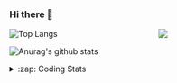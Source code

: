 ### Hi there 👋

<!--
**tao8687/tao8687** is a ✨ _special_ ✨ repository because its `README.md` (this file) appears on your GitHub profile.

Here are some ideas to get you started:

- 🔭 I’m currently working on ...
- 🌱 I’m currently learning ...
- 👯 I’m looking to collaborate on ...
- 🤔 I’m looking for help with ...
- 💬 Ask me about ...
- 📫 How to reach me: ...
- 😄 Pronouns: ...
- ⚡ Fun fact: ...
-->

<img align='right' src="https://media.giphy.com/media/M9gbBd9nbDrOTu1Mqx/giphy.gif" width="240">

  
![Top Langs](https://github-readme-stats.vercel.app/api/top-langs/?username=tao8687&layout=compact&title_color=23238E&text_color=A67D3D)

![Anurag's github stats](https://github-readme-stats.vercel.app/api?username=tao8687&show_icons=true&&text_color=A67D3D&title_color=23238E&show_icons=false&count_private=true&hide=stars)

<details>
  <summary>:zap: Coding Stats</summary>
  <br>
    
<!--START_SECTION:waka-->
![Code Time](http://img.shields.io/badge/Code%20Time-1%2C687%20hrs%2026%20mins-blue)

![Profile Views](http://img.shields.io/badge/Profile%20Views-1-blue)

**🐱 My GitHub Data** 

> 📦 1.5 MB Used in GitHub's Storage 
 > 
> 🏆 0 Contributions in the Year 2024
 > 
> 🚫 Not Opted to Hire
 > 
> 📜 58 Public Repositories 
 > 
> 🔑 26 Private Repositories 
 > 
**I'm an Early 🐤** 

```text
🌞 Morning                1473 commits        ██████████████████████░░░   87.47 % 
🌆 Daytime                88 commits          █░░░░░░░░░░░░░░░░░░░░░░░░   05.23 % 
🌃 Evening                119 commits         ██░░░░░░░░░░░░░░░░░░░░░░░   07.07 % 
🌙 Night                  4 commits           ░░░░░░░░░░░░░░░░░░░░░░░░░   00.24 % 
```
📅 **I'm Most Productive on Wednesday** 

```text
Monday                   242 commits         ████░░░░░░░░░░░░░░░░░░░░░   14.37 % 
Tuesday                  229 commits         ███░░░░░░░░░░░░░░░░░░░░░░   13.60 % 
Wednesday                297 commits         ████░░░░░░░░░░░░░░░░░░░░░   17.64 % 
Thursday                 223 commits         ███░░░░░░░░░░░░░░░░░░░░░░   13.24 % 
Friday                   238 commits         ████░░░░░░░░░░░░░░░░░░░░░   14.13 % 
Saturday                 232 commits         ███░░░░░░░░░░░░░░░░░░░░░░   13.78 % 
Sunday                   223 commits         ███░░░░░░░░░░░░░░░░░░░░░░   13.24 % 
```


📊 **This Week I Spent My Time On** 

```text
🕑︎ Time Zone: Asia/Shanghai

💬 Programming Languages: 
C++                      12 hrs 43 mins      ███████████████████░░░░░░   75.15 % 
Python                   2 hrs 18 mins       ███░░░░░░░░░░░░░░░░░░░░░░   13.68 % 
Other                    56 mins             █░░░░░░░░░░░░░░░░░░░░░░░░   05.55 % 
C                        27 mins             █░░░░░░░░░░░░░░░░░░░░░░░░   02.70 % 
Markdown                 12 mins             ░░░░░░░░░░░░░░░░░░░░░░░░░   01.24 % 

🔥 Editors: 
VS Code                  16 hrs 55 mins      █████████████████████████   100.00 % 

🐱‍💻 Projects: 
tracking_pid             11 hrs 5 mins       ████████████████░░░░░░░░░   65.52 % 
tami_pnc                 1 hr 38 mins        ██░░░░░░░░░░░░░░░░░░░░░░░   09.74 % 
tami_pnc_8_20_19         58 mins             █░░░░░░░░░░░░░░░░░░░░░░░░   05.79 % 
tami_pnc_8_21            44 mins             █░░░░░░░░░░░░░░░░░░░░░░░░   04.34 % 
ros2_workspace_ws        33 mins             █░░░░░░░░░░░░░░░░░░░░░░░░   03.30 % 

💻 Operating System: 
Linux                    16 hrs 55 mins      █████████████████████████   100.00 % 
```

**I Mostly Code in C++** 

```text
C++                      11 repos            ████████░░░░░░░░░░░░░░░░░   31.43 % 
Python                   10 repos            ███████░░░░░░░░░░░░░░░░░░   28.57 % 
JavaScript               2 repos             █░░░░░░░░░░░░░░░░░░░░░░░░   05.71 % 
Batchfile                1 repo              █░░░░░░░░░░░░░░░░░░░░░░░░   02.86 % 
HTML                     1 repo              █░░░░░░░░░░░░░░░░░░░░░░░░   02.86 % 
```



**Timeline**

![Lines of Code chart](https://raw.githubusercontent.com/tao8687/tao8687/master/assets/bar_graph.png)


 Last Updated on 22/08/2024 01:24:45 UTC
<!--END_SECTION:waka-->
</details>
